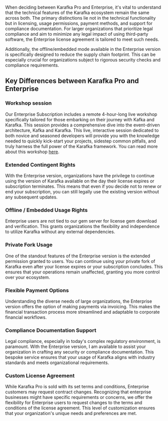 When deciding between Karafka Pro and Enterprise, it's vital to understand that the technical features of the Karafka ecosystem remain the same across both. The primary distinctions lie not in the technical functionality but in licensing, usage permissions, payment methods, and support for compliance documentation. For larger organizations that prioritize legal compliance and aim to minimize any legal impact of using third-party software, the Enterprise license agreement is tailored to meet such needs.

Additionally, the offline/embedded mode available in the Enterprise version is specifically designed to reduce the supply chain footprint. This can be especially crucial for organizations subject to rigorous security checks and compliance requirements.

## Key Differences between Karafka Pro and Enterprise

### Workshop session

Our Enterprise Subscription includes a remote 4-hour-long live workshop specifically tailored for those embarking on their journey with Kafka and Karafka. This session provides a comprehensive dive into the event-driven architecture, Kafka and Karafka. This live, interactive session dedicated to both novice and seasoned developers will provide you with the knowledge needed to quickly kick-start your projects, sidestep common pitfalls, and truly harness the full power of the Karafka framework. You can read more about this workshop [here](https://karafka.io/docs/Pro-Enterprise-Workshop).

### Extended Contingent Rights

With the Enterprise version, organizations have the privilege to continue using the version of Karafka available on the day their license expires or subscription terminates. This means that even if you decide not to renew or end your subscription, you can still legally use the existing version without any subsequent updates.

### Offline / Embedded Usage Rights

Enterprise users are not tied to our gem server for license gem download and verification. This grants organizations the flexibility and independence to utilize Karafka without any external dependencies.

### Private Fork Usage

One of the standout features of the Enterprise version is the extended permission granted to users. You can continue using your private fork of Karafka even after your license expires or your subscription concludes. This ensures that your operations remain unaffected, granting you more control over your ecosystem.

### Flexible Payment Options

Understanding the diverse needs of large organizations, the Enterprise version offers the option of making payments via invoicing. This makes the financial transaction process more streamlined and adaptable to corporate financial workflows.

### Compliance Documentation Support

Legal compliance, especially in today's complex regulatory environment, is paramount. With the Enterprise version, I am available to assist your organization in crafting any security or compliance documentation. This bespoke service ensures that your usage of Karafka aligns with industry standards and meets organizational requirements.

### Custom License Agreement

While Karafka Pro is sold with its set terms and conditions, Enterprise customers may request contract changes. Recognizing that enterprise businesses might have specific requirements or concerns, we offer the flexibility for Enterprise users to request changes to the terms and conditions of the license agreement. This level of customization ensures that your organization's unique needs and preferences are met.
